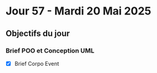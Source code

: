 # Jour 57 - Mardi 20 Mai 2025

## Objectifs du jour

### Brief POO et Conception UML

- [X] Brief Corpo Event
